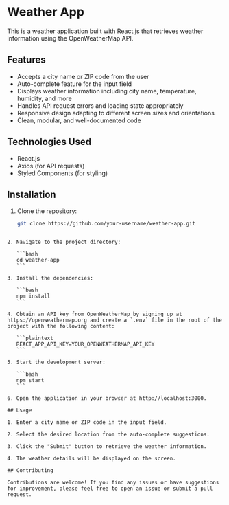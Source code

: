 # Weather App

This is a weather application built with React.js that retrieves weather information using the OpenWeatherMap API.

## Features

- Accepts a city name or ZIP code from the user
- Auto-complete feature for the input field
- Displays weather information including city name, temperature, humidity, and more
- Handles API request errors and loading state appropriately
- Responsive design adapting to different screen sizes and orientations
- Clean, modular, and well-documented code

## Technologies Used

- React.js
- Axios (for API requests)
- Styled Components (for styling)

## Installation

1. Clone the repository:

   ```bash
   git clone https://github.com/your-username/weather-app.git
   ```
````

2. Navigate to the project directory:

   ```bash
   cd weather-app
   ```

3. Install the dependencies:

   ```bash
   npm install
   ```

4. Obtain an API key from OpenWeatherMap by signing up at https://openweathermap.org and create a `.env` file in the root of the project with the following content:

   ```plaintext
   REACT_APP_API_KEY=YOUR_OPENWEATHERMAP_API_KEY
   ```

5. Start the development server:

   ```bash
   npm start
   ```

6. Open the application in your browser at http://localhost:3000.

## Usage

1. Enter a city name or ZIP code in the input field.

2. Select the desired location from the auto-complete suggestions.

3. Click the "Submit" button to retrieve the weather information.

4. The weather details will be displayed on the screen.

## Contributing

Contributions are welcome! If you find any issues or have suggestions for improvement, please feel free to open an issue or submit a pull request.
